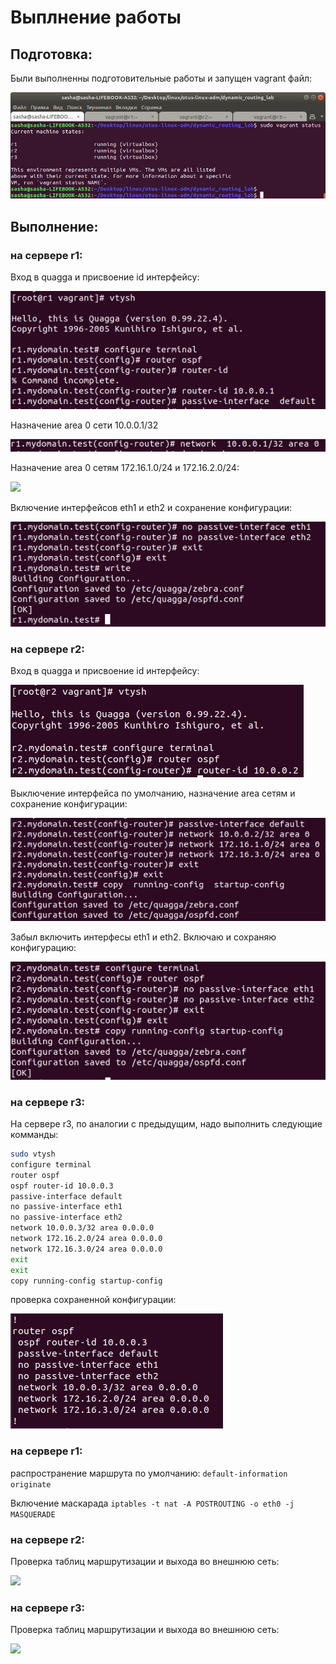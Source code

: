 # Выплнение работы
## Подготовка:
Были выполненны подготовительные работы и запущен vagrant файл:

![](https://github.com/shtanko-al/otus-linux-adm/blob/master/dynamic_routing_lab/pictures/p_01.png)
## Выполнение:
### на сервере r1:
Вход в quagga и присвоение id интерфейсу:

![](https://github.com/shtanko-al/otus-linux-adm/blob/master/dynamic_routing_lab/pictures/p_02.png)

Назначение area 0 сети 10.0.0.1/32

![](https://github.com/shtanko-al/otus-linux-adm/blob/master/dynamic_routing_lab/pictures/p_03.png)

Назначение area 0 сетям 172.16.1.0/24 и 172.16.2.0/24:

![](https://github.com/shtanko-al/otus-linux-adm/blob/master/dynamic_routing_lab/pictures/p_4.png)

Включение интерфейсов eth1 и eth2 и сохранение конфигурации:

![](https://github.com/shtanko-al/otus-linux-adm/blob/master/dynamic_routing_lab/pictures/p_05.png)

### на сервере r2:
Вход в quagga и присвоение id интерфейсу:

![](https://github.com/shtanko-al/otus-linux-adm/blob/master/dynamic_routing_lab/pictures/p_06.png)

Выключение интерфейса по умолчанию, назначение area сетям и сохранение конфигурации:

![](https://github.com/shtanko-al/otus-linux-adm/blob/master/dynamic_routing_lab/pictures/p_07.png)

Забыл включить интерфесы eth1 и eth2. Включаю и сохраняю конфигурацию:

![](https://github.com/shtanko-al/otus-linux-adm/blob/master/dynamic_routing_lab/pictures/p_08.png)

### на сервере r3:
На сервере r3, по аналогии с предыдущим, надо выполнить следующие комманды:
```bash
sudo vtysh
configure terminal
router ospf
ospf router-id 10.0.0.3
passive-interface default
no passive-interface eth1
no passive-interface eth2
network 10.0.0.3/32 area 0.0.0.0
network 172.16.2.0/24 area 0.0.0.0
network 172.16.3.0/24 area 0.0.0.0
exit
exit
copy running-config startup-config
```
проверка сохраненной конфигурации:

![](https://github.com/shtanko-al/otus-linux-adm/blob/master/dynamic_routing_lab/pictures/p_09.png)

### на сервере r1:
распространение маршрута по умолчанию:
```default-information originate```

Включение маскарада
```iptables -t nat -A POSTROUTING -o eth0 -j MASQUERADE```

### на сервере r2:
Проверка таблиц маршрутизации и выхода во внешнюю сеть:

![](https://github.com/shtanko-al/otus-linux-adm/blob/master/dynamic_routing_lab/pictures/p_10.png)

### на сервере r3:
Проверка таблиц маршрутизации и выхода во внешнюю сеть:

![](https://github.com/shtanko-al/otus-linux-adm/blob/master/dynamic_routing_lab/pictures/p_11.png)
